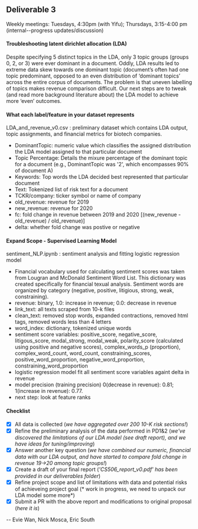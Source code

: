 ## Deliverable 3
Weekly meetings: Tuesdays, 4:30pm (with Yifu); Thursdays, 3:15-4:00 pm (internal--progress updates/discussion)

#### Troubleshooting latent dirichlet allocation (LDA)
Despite specifying 5 distinct topics in the LDA, only 3 topic groups (groups 0, 2, or 3) were ever dominant in a document. Oddly, LDA results led to extreme data skew towards one dominant topic (document’s often had one topic predominant, opposed to an even distribution of ‘dominant topics’ across the entire corpus of documents. The problem is that uneven labelling of topics makes revenue comparison difficult. Our next steps are to tweak (and read more background literature about) the LDA model to achieve more ‘even’ outcomes.

#### What each label/feature in your dataset represents
LDA_and_revenue_v0.csv : preliminary dataset which contains LDA output, topic assignments, and financial metrics for biotech companies.
 - DominantTopic: numeric value which classifies the assigned distribution the LDA model assigned to that particular document
 - Topic Percentage: Details the mixure percentage of the dominant topic for a document (e.g., DominantTopic was '2', which encompasses 90% of document A)
 - Keywords: Top words the LDA decided best represented that particular document
 - Text: Tokenized list of risk text for a document
 - TCKR/company: ticker symbol or name of company
 - old_revenue: revenue for 2019
 - new_revenue: revenue for 2020
 - fc: fold change in revenue between 2019 and 2020 [(new_revenue - old_revenue) / old_revenue)]
 - delta: whether fold change was postive or negative

#### Expand Scope - Supervised Learning Model 
sentiment_NLP.ipynb : sentiment analysis and fitting logistic regression model
- Financial vocabulary used for calculating sentiment scores was taken from Lougran and McDonald Sentiment Word List. This dictionary was created specifically for financial texual analysis. Sentiment words are organized by category (negative, positive, litigious, strong, weak, constraining). 
- revenue: binary, 1.0: increase in revenue; 0.0: decrease in revenue
- link_text: all texts scraped from 10-k files
- clean_text: removed stop words, expanded contractions, removed html tags, removed words less than 4 letters
- word_index: dictionary, tokenized unique words
- sentiment score variables: positive_score, negative_score, litigous_score, modal_strong, modal_weak, polarity_score (calculated using positive and negative scores), complex_words_p (proportion), complex_word_count, word_count, constraining_scores, positive_word_proportion, negative_word_proportion, constraining_word_proportion
- logistic regression model fit all sentiment score variables againt delta in revenue
- model precision (training precision) 0(decrease in revenue): 0.81; 1(increase in revenue): 0.77.
- next step: look at feature ranks

#### Checklist
- [x] All data is collected (*we have aggregated over 200 10-K risk sections!*)
- [x] Refine the preliminary analysis of the data performed in PD1&2 (*we've discovered the limitations of our LDA model (see draft report), and we have ideas for tuning/improving*)
- [x] Answer another key question (*we have combined our numeric, financial data with our LDA output, and have started to compare fold change in revenue 19->20 among topic groups!*)
- [x] Create a draft of your final report (*'CS506_report_v0.pdf' has been provided in our deliverables folder*)
- [x] Refine project scope and list of limitations with data and potential risks of achieveing project goal (* work in progress, we need to unpack our LDA model some more*)
- [x] Submit a PR with the above report and modifications to original proposal (*here it is*)
 
 -- Evie Wan, Nick Mosca, Eric South

